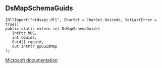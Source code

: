 ## DsMapSchemaGuids

```
[DllImport("ntdsapi.dll", CharSet = CharSet.Unicode, SetLastError = true)]
public static extern int DsMapSchemaGuids(
   IntPtr hDS,
   int cGuids,
   Guid[] rgguid,
   out IntPtr ppGuidMap
);
```

[Microsoft documentation](https://docs.microsoft.com/en-us/windows/win32/api/ntdsapi/nf-ntdsapi-dsmapschemaguidsw)
